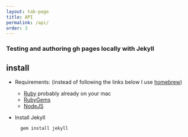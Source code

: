 ```yaml
---
layout: tab-page
title: API
permalink: /api/
order: 3
---
```


### Testing and authoring gh pages locally with Jekyll

## install

  - Requirements: (instead of following the links below I use [homebrew](http://brew.sh/))
    - [Ruby](http://www.ruby-lang.org/en/downloads/) probably already on your mac  
    - [RubyGems](http://rubygems.org/pages/download)  
    - [NodeJS](NodeJS)  

  - Install Jekyll  
    ```bash
      gem install jekyll
    ```
